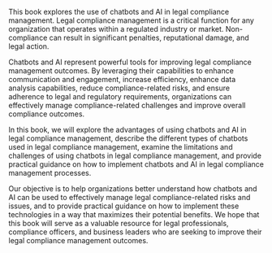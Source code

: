 

This book explores the use of chatbots and AI in legal compliance management. Legal compliance management is a critical function for any organization that operates within a regulated industry or market. Non-compliance can result in significant penalties, reputational damage, and legal action.

Chatbots and AI represent powerful tools for improving legal compliance management outcomes. By leveraging their capabilities to enhance communication and engagement, increase efficiency, enhance data analysis capabilities, reduce compliance-related risks, and ensure adherence to legal and regulatory requirements, organizations can effectively manage compliance-related challenges and improve overall compliance outcomes.

In this book, we will explore the advantages of using chatbots and AI in legal compliance management, describe the different types of chatbots used in legal compliance management, examine the limitations and challenges of using chatbots in legal compliance management, and provide practical guidance on how to implement chatbots and AI in legal compliance management processes.

Our objective is to help organizations better understand how chatbots and AI can be used to effectively manage legal compliance-related risks and issues, and to provide practical guidance on how to implement these technologies in a way that maximizes their potential benefits. We hope that this book will serve as a valuable resource for legal professionals, compliance officers, and business leaders who are seeking to improve their legal compliance management outcomes.
